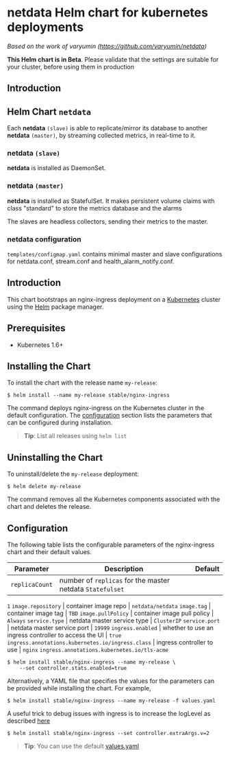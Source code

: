 # netdata Helm chart for kubernetes deployments

_Based on the work of varyumin (https://github.com/varyumin/netdata)_

**This Helm chart is in Beta**. 
Please validate that the settings are suitable for your cluster, before using 
them in production 

## Introduction



## Helm Chart `netdata`
Each **netdata** `(slave)` is able to replicate/mirror its database to another 
**netdata** `(master)`, by streaming collected
metrics, in real-time to it.

### netdata `(slave)`
**netdata** is installed as DaemonSet.

### netdata `(master)` 
**netdata** is installed as StatefulSet. It makes persistent volume claims with 
class "standard" to store the metrics database and the alarms

The slaves are headless collectors, sending their metrics to the master. 

### netdata configuration

`templates/configmap.yaml` contains minimal master and slave configurations for 
netdata.conf, stream.conf and health_alarm_notify.conf. 



## Introduction

This chart bootstraps an nginx-ingress deployment on a 
[Kubernetes](http://kubernetes.io) cluster using the [Helm](https://helm.sh) 
package manager.

## Prerequisites
  - Kubernetes 1.6+

## Installing the Chart

To install the chart with the release name `my-release`:

```console
$ helm install --name my-release stable/nginx-ingress
```

The command deploys nginx-ingress on the Kubernetes cluster in the default 
configuration. The [configuration](#configuration) section lists the parameters 
that can be configured during installation.

> **Tip**: List all releases using `helm list`

## Uninstalling the Chart

To uninstall/delete the `my-release` deployment:

```console
$ helm delete my-release
```

The command removes all the Kubernetes components associated with the chart and 
deletes the release.

## Configuration

The following table lists the configurable parameters of the nginx-ingress 
chart and their default values.

Parameter | Description | Default
--- | --- | ---
`replicaCount` | number of `replicas` for the master netdata `Statefulset` | 
`1`
`image.repository` | container image repo | `netdata/netdata`
`image.tag` | container image tag | `TBD`
`image.pullPolicy` | container image pull policy | `Always`
`service.type` | netdata master service type | `ClusterIP`
`service.port` | netdata master service port | `19999`
`ingress.enabled` | whether to use an ingress controller to access the UI | 
`true`
`ingress.annotations.kubernetes.io/ingress.class` | ingress controller to use | 
`nginx`
`ingress.annotations.kubernetes.io/tls-acme`


```console
$ helm install stable/nginx-ingress --name my-release \
    --set controller.stats.enabled=true
```

Alternatively, a YAML file that specifies the values for the parameters can be 
provided while installing the chart. For example,

```console
$ helm install stable/nginx-ingress --name my-release -f values.yaml
```

A useful trick to debug issues with ingress is to increase the logLevel
as described 
[here](https://github.com/kubernetes/ingress-nginx/blob/master/docs/troubleshooting.md#debug)

```console
$ helm install stable/nginx-ingress --set controller.extraArgs.v=2
```
> **Tip**: You can use the default [values.yaml](values.yaml)

